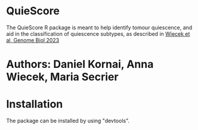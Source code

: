 # QuieScore
The QuieScore R package is meant to help identify tomour quiescence, and aid in the classification of quiescence subtypes, as described in [Wiecek et al, Genome Biol 2023](https://genomebiology.biomedcentral.com/articles/10.1186/s13059-023-02963-4) 

# Authors: Daniel Kornai, Anna Wiecek, Maria Secrier

# Installation
The package can be installed by using "devtools".
